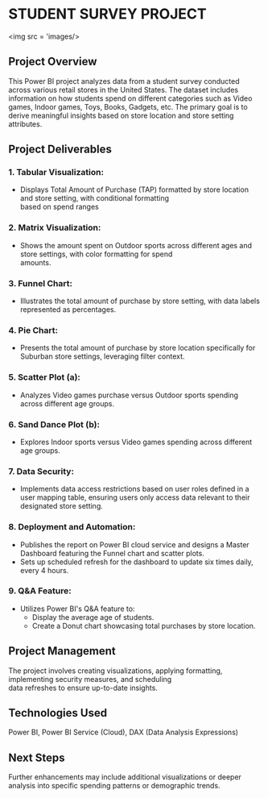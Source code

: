 # STUDENT SURVEY PROJECT

<img src = 'images/>


## Project Overview

This Power BI project analyzes data from a student survey conducted across various retail stores in the United States. The dataset includes information on how students spend on different categories such as Video games, Indoor games, Toys, Books, Gadgets, etc. The primary goal is to derive meaningful insights based on store location and store setting attributes.

## Project Deliverables

### 1. Tabular Visualization:
  
- Displays Total Amount of Purchase (TAP) formatted by store location and store setting, with conditional formatting    
  based on spend ranges

### 2. Matrix Visualization:

- Shows the amount spent on Outdoor sports across different ages and store settings, with color formatting for spend    
  amounts.

### 3. Funnel Chart:

- Illustrates the total amount of purchase by store setting, with data labels represented as percentages.

### 4. Pie Chart:

- Presents the total amount of purchase by store location specifically for Suburban store settings, leveraging filter     context.

### 5. Scatter Plot (a):

- Analyzes Video games purchase versus Outdoor sports spending across different age groups.

### 6. Sand Dance Plot (b):

- Explores Indoor sports versus Video games spending across different age groups.

### 7. Data Security:

- Implements data access restrictions based on user roles defined in a user mapping table, ensuring users only access 
  data relevant to their designated store setting.

### 8. Deployment and Automation:

- Publishes the report on Power BI cloud service and designs a Master Dashboard featuring the Funnel chart and scatter
  plots.
- Sets up scheduled refresh for the dashboard to update six times daily, every 4 hours.

### 9. Q&A Feature:

- Utilizes Power BI's Q&A feature to:
  - Display the average age of students.
  - Create a Donut chart showcasing total purchases by store location.

## Project Management

The project involves creating visualizations, applying formatting, implementing security measures, and scheduling    
data refreshes to ensure up-to-date insights.

## Technologies Used

Power BI, Power BI Service (Cloud), DAX (Data Analysis Expressions)

## Next Steps

Further enhancements may include additional visualizations or deeper analysis into specific spending patterns or       demographic trends.
